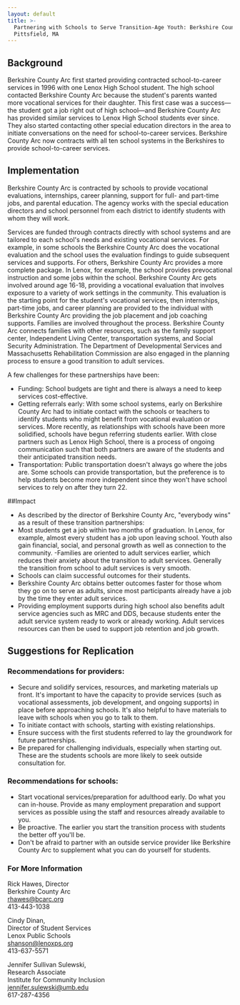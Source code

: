 ```yaml
---
layout: default
title: >-
  Partnering with Schools to Serve Transition-Age Youth: Berkshire County Arc,
  Pittsfield, MA
---
```

## Background

Berkshire County Arc first started providing contracted school-to-career services in 1996 with one Lenox High School student. The high school contacted Berkshire County Arc because the student's parents wanted more vocational services for their daughter. This first case was a success—the student got a job right out of high school—and Berkshire County Arc has provided similar services to Lenox High School students ever since. They also started contacting other special education directors in the area to initiate conversations on the need for school-to-career services. Berkshire County Arc now contracts with all ten school systems in the Berkshires to provide school-to-career services. 

## Implementation

Berkshire County Arc is contracted by schools to provide vocational evaluations, internships, career planning, support for full- and part-time jobs, and parental education. The agency works with the special education directors and school personnel from each district to identify students with whom they will work.

Services are funded through contracts directly with school systems and are tailored to each school's needs and existing vocational services. For example, in some schools the Berkshire County Arc does the vocational evaluation and the school uses the evaluation findings to guide subsequent services and supports. For others, Berkshire County Arc provides a more complete package. In Lenox, for example, the school provides prevocational instruction and some jobs within the school. Berkshire County Arc gets involved around age 16-18, providing a vocational evaluation that involves exposure to a variety of work settings in the community. This evaluation is the starting point for the student's vocational services, then internships, part-time jobs, and career planning are provided to the individual with Berkshire County Arc providing the job placement and job coaching supports. 
Families are involved throughout the process. Berkshire County Arc connects families with other resources, such as the family support center, Independent Living Center, transportation systems, and Social Security Administration. The Department of Developmental Services and Massachusetts Rehabilitation Commission are also engaged in the planning process to ensure a good transition to adult services. 

A few challenges for these partnerships have been:

* Funding: School budgets are tight and there is always a need to keep services cost-effective. 
* Getting referrals early: With some school systems, early on Berkshire County Arc had to initiate contact with the schools or teachers to identify students who might benefit from vocational evaluation or services. More recently, as relationships with schools have been more solidified, schools have begun referring students earlier. With close partners such as Lenox High School, there is a process of ongoing communication such that both partners are aware of the students and their anticipated transition needs.   
* Transportation: Public transportation doesn't always go where the jobs are. Some schools can provide transportation, but the preference is to help students become more independent since they won't have school services to rely on after they turn 22. 

##Impact

* As described by the director of Berkshire County Arc, "everybody wins" as a result of these transition partnerships: 
* Most students get a job within two months of graduation. In Lenox, for example, almost every student has a job upon leaving school. Youth also gain financial, social, and personal growth as well as connection to the community. 
  -Families are oriented to adult services earlier, which reduces their anxiety about the transition to adult services. Generally the transition from school to adult services is very smooth. 
* Schools can claim successful outcomes for their students.
* Berkshire County Arc obtains better outcomes faster for those whom they go on to serve as adults, since most participants already have a job by the time they enter adult services. 
* Providing employment supports during high school also benefits adult service agencies such as MRC and DDS, because students enter the adult service system ready to work or already working. Adult services resources can then be used to support job retention and job growth. 

## Suggestions for Replication

### Recommendations for providers:
	

* Secure and solidify services, resources, and marketing materials up front. It's important to have the capacity to provide services (such as vocational assessments, job development, and ongoing supports) in place before approaching schools. It's also helpful to have materials to leave with schools when you go to talk to them. 
* To initiate contact with schools, starting with existing relationships.
* Ensure success with the first students referred to lay the groundwork for future partnerships. 
* Be prepared for challenging individuals, especially when starting out. These are the students schools are more likely to seek outside consultation for. 

### Recommendations for schools:

* Start vocational services/preparation for adulthood early. Do what you can in-house. Provide as many employment preparation and support services as possible using the staff and resources already available to you.
* Be proactive. The earlier you start the transition process with students the better off you'll be.
* Don't be afraid to partner with an outside service provider like Berkshire County Arc to supplement what you can do yourself for students. 

### For More Information

Rick Hawes, Director\
Berkshire County Arc\
rhawes@bcarc.org\
413-443-1038

Cindy Dinan,\
Director of Student Services\
Lenox Public Schools\
shanson@lenoxps.org\
413-637-5571

Jennifer Sullivan Sulewski,\
Research Associate\
Institute for Community Inclusion\
jennifer.sulewski@umb.edu\
617-287-4356
